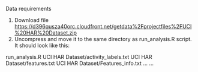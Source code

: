 Data requirements

1) Download file https://d396qusza40orc.cloudfront.net/getdata%2Fprojectfiles%2FUCI%20HAR%20Dataset.zip
2) Uncompress and move it to the same directory as run_analysis.R script. It should look like this:

run_analysis.R
UCI HAR Dataset/activity_labels.txt
UCI HAR Dataset/features.txt
UCI HAR Dataset/Features_info.txt
...
...

